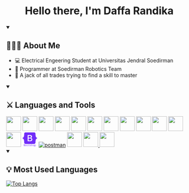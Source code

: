<h1 align="center">Hello there, I'm Daffa Randika</h1>

<details open>
    <summary><h2> 👨🏻‍💻 About Me </h2></summary>
    <ul>
        <li>💻 Electrical Engeering Student at Universitas Jendral Soedirman</li>
        <li>🤖 Programmer at Soedirman Robotics Team</li>
        <li>🔭 A jack of all trades trying to find a skill to master</li>
    </ul>
</details>
<details open>
    <summary><h2 align="left">⚔️ Languages and Tools</h2></summary>
<a href="https://developer.android.com/studio"><img src="https://cdn.jsdelivr.net/gh/devicons/devicon/icons/androidstudio/androidstudio-original.svg" width="40" height="40"/></a>  <a href="https://spring.io/"> <img src="https://cdn.jsdelivr.net/gh/devicons/devicon@latest/icons/spring/spring-original.svg"  width="40" height="40" /></a> <a href="https://www.tensorflow.org/"><img width=40 height=40 src="https://cdn.jsdelivr.net/gh/devicons/devicon/icons/tensorflow/tensorflow-original.svg" /></a>
<a href="https://angular.io/"><img width="40" height="40" src="https://cdn.jsdelivr.net/gh/devicons/devicon/icons/angularjs/angularjs-original.svg" /></a> <a href="https://reactjs.org"><img src="https://cdn.jsdelivr.net/gh/devicons/devicon/icons/react/react-original.svg" width="40" height="40"/></a> <a href="https://expressjs.com/"><img src="https://dzone.com/storage/temp/8229324-expressjs-logo.png"  width="40" height="40"/></a> <a href="https://laravel.com/"> <img src="https://cdn.jsdelivr.net/gh/devicons/devicon@latest/icons/laravel/laravel-original.svg" width="40" height="40" /></a> <a href="https://www.arduino.cc/"><img src="https://cdn.jsdelivr.net/gh/devicons/devicon/icons/arduino/arduino-original-wordmark.svg" width="40" height="40"/></a> <a href="https://dotnet.microsoft.com/en-us/"><img src="https://cdn.jsdelivr.net/gh/devicons/devicon/icons/dotnetcore/dotnetcore-original.svg"width="40" height="40"/></a> <a href="https://gcc.gnu.org"><img src="https://cdn.jsdelivr.net/gh/devicons/devicon/icons/gcc/gcc-original.svg" width="40" height="40"/></a> <a href="https://www.postgresql.org/"><img src="https://cdn.jsdelivr.net/gh/devicons/devicon/icons/postgresql/postgresql-original-wordmark.svg" width="40" height="40" /></a> <a href="https://git-scm.com/"><img src="https://cdn.jsdelivr.net/gh/devicons/devicon/icons/git/git-plain.svg" width="40" height="40"/></a> <a href="https://getbootstrap.com" target="_blank"><img src="https://raw.githubusercontent.com/devicons/devicon/master/icons/bootstrap/bootstrap-plain-wordmark.svg" alt="bootstrap" width="40" height="40"/></a> <a href="https://postman.com"><img src="https://www.vectorlogo.zone/logos/getpostman/getpostman-icon.svg" alt="postman" width="40" height="40" /></a> <a href="https://linux.org"><img width="40" height="40" src="https://cdn.jsdelivr.net/gh/devicons/devicon/icons/linux/linux-original.svg" /></a> <a href="https://vim.org"><img src="https://cdn.jsdelivr.net/gh/devicons/devicon/icons/vim/vim-original.svg" width="40" height="40"/></a><a href="https://www.ros.org/"> <img src="https://cdn.jsdelivr.net/gh/devicons/devicon@latest/icons/ros/ros-original-wordmark.svg" width="40" height="40"/></a>
</details>
<details open>
    <summary><h2 align="left">💡 Most Used Languages</h2></summary>
    
[![Top Langs](https://github-readme-stats-64s3jus2g-dffrndik.vercel.app//api/top-langs/?username=daffarandika&layout=compact&langs_count=6&count_private=true&exclude_repo=bash_utils,alin2)](https://github.com/anuraghazra/github-readme-stats)  
</details>
